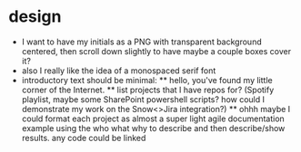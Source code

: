 # design
* I want to have my initials as a PNG with transparent background centered, then scroll down slightly to have maybe a couple boxes cover it?
* also I really like the idea of a monospaced serif font
* introductory text should be minimal:
** hello, you've found my little corner of the Internet. 
** list projects that I have repos for? (Spotify playlist, maybe some SharePoint powershell scripts? how could I demonstrate my work on the Snow<>Jira integration?)
** ohhh maybe I could format each project as almost a super light agile documentation example using the who what why to describe and then describe/show results. any code could be linked 
